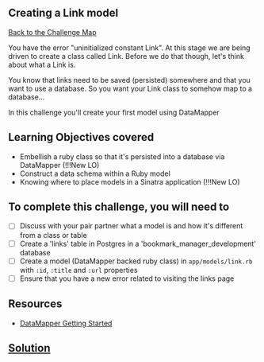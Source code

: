 ## Creating a Link model

[Back to the Challenge Map](0_challenge_map.md)

You have the error "uninitialized constant Link". At this stage we are being driven to create a class called Link. Before we do that though, let's think about what a Link is.

You know that links need to be saved (persisted) somewhere and that you want to use a database. So you want your Link class to somehow map to a database...

In this challenge you'll create your first model using DataMapper

## Learning Objectives covered

* Embellish a ruby class so that it's persisted into a database via DataMapper (!!!New LO)
* Construct a data schema within a Ruby model
* Knowing where to place models in a Sinatra application (!!!New LO)

## To complete this challenge, you will need to

- [ ] Discuss with your pair partner what a model is and how it's different from a class or table
- [ ] Create a 'links' table in Postgres in a 'bookmark_manager_development' database
- [ ] Create a model (DataMapper backed ruby class) in `app/models/link.rb` with `:id`, `:title` and `:url` properties
- [ ] Ensure that you have a new error related to visiting the links page

## Resources

* [DataMapper Getting Started](http://datamapper.org/getting-started.html)

## [Solution](solutions/09.md)
